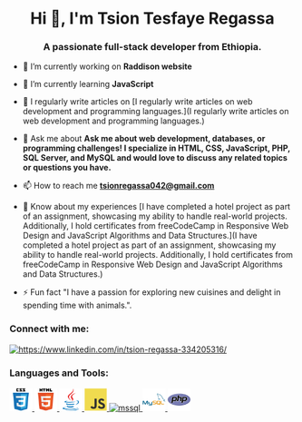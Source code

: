 <h1 align="center">Hi 👋, I'm Tsion Tesfaye Regassa</h1>
<h3 align="center">A passionate full-stack developer from Ethiopia.</h3>

- 🔭 I’m currently working on **Raddison website**

- 🌱 I’m currently learning **JavaScript**

- 📝 I regularly write articles on [I regularly write articles on web development and programming languages.](I regularly write articles on web development and programming languages.)

- 💬 Ask me about **Ask me about web development, databases, or programming challenges! I specialize in HTML, CSS, JavaScript, PHP, SQL Server, and MySQL and would love to discuss any related topics or questions you have.**

- 📫 How to reach me **tsionregassa042@gmail.com**

- 📄 Know about my experiences [I have completed a hotel project as part of an assignment, showcasing my ability to handle real-world projects. Additionally, I hold certificates from freeCodeCamp in Responsive Web Design and JavaScript Algorithms and Data Structures.](I have completed a hotel project as part of an assignment, showcasing my ability to handle real-world projects. Additionally, I hold certificates from freeCodeCamp in Responsive Web Design and JavaScript Algorithms and Data Structures.)

- ⚡ Fun fact
"I have a passion for exploring new cuisines and delight in spending time with animals.".

<h3 align="left">Connect with me:</h3>
<p align="left">
<a href="https://linkedin.com/in/https://www.linkedin.com/in/tsion-regassa-334205316/" target="blank"><img align="center" src="https://raw.githubusercontent.com/rahuldkjain/github-profile-readme-generator/master/src/images/icons/Social/linked-in-alt.svg" alt="https://www.linkedin.com/in/tsion-regassa-334205316/" height="30" width="40" /></a>
</p>

<h3 align="left">Languages and Tools:</h3>
<p align="left"> <a href="https://www.w3schools.com/css/" target="_blank" rel="noreferrer"> <img src="https://raw.githubusercontent.com/devicons/devicon/master/icons/css3/css3-original-wordmark.svg" alt="css3" width="40" height="40"/> </a> <a href="https://www.w3.org/html/" target="_blank" rel="noreferrer"> <img src="https://raw.githubusercontent.com/devicons/devicon/master/icons/html5/html5-original-wordmark.svg" alt="html5" width="40" height="40"/> </a> <a href="https://www.java.com" target="_blank" rel="noreferrer"> <img src="https://raw.githubusercontent.com/devicons/devicon/master/icons/java/java-original.svg" alt="java" width="40" height="40"/> </a> <a href="https://developer.mozilla.org/en-US/docs/Web/JavaScript" target="_blank" rel="noreferrer"> <img src="https://raw.githubusercontent.com/devicons/devicon/master/icons/javascript/javascript-original.svg" alt="javascript" width="40" height="40"/> </a> <a href="https://www.microsoft.com/en-us/sql-server" target="_blank" rel="noreferrer"> <img src="https://www.svgrepo.com/show/303229/microsoft-sql-server-logo.svg" alt="mssql" width="40" height="40"/> </a> <a href="https://www.mysql.com/" target="_blank" rel="noreferrer"> <img src="https://raw.githubusercontent.com/devicons/devicon/master/icons/mysql/mysql-original-wordmark.svg" alt="mysql" width="40" height="40"/> </a> <a href="https://www.php.net" target="_blank" rel="noreferrer"> <img src="https://raw.githubusercontent.com/devicons/devicon/master/icons/php/php-original.svg" alt="php" width="40" height="40"/> </a> </p>
